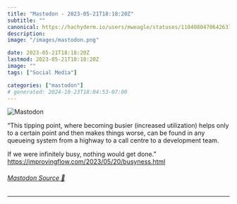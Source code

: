 ```yaml
---
title: "Mastodon - 2023-05-21T18:18:20Z"
subtitle: ""
canonical: https://hachyderm.io/users/mweagle/statuses/110408047064263709
description:
image: "/images/mastodon.png"

date: 2023-05-21T18:18:20Z
lastmod: 2023-05-21T18:18:20Z
image: ""
tags: ["Social Media"]

categories: ["mastodon"]
# generated: 2024-10-23T18:04:53-07:00
---
```

![Mastodon](/images/mastodon.png)

<p>“This tipping point, where becoming busier (increased utilization) helps only to a certain point and then makes things worse, can be found in any queueing system from a highway to a call centre to a development team.</p><p>If we were infinitely busy, nothing would get done.”<br /><a href="https://improvingflow.com/2023/05/20/busyness.html" target="_blank" rel="nofollow noopener noreferrer" translate="no"><span class="invisible">https://</span><span class="ellipsis">improvingflow.com/2023/05/20/b</span><span class="invisible">usyness.html</span></a></p>


###### [Mastodon Source 🐘](https://hachyderm.io/@mweagle/110408047064263709)

___
